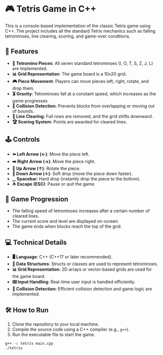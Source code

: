 # 🎮 Tetris Game in C++

This is a console-based implementation of the classic Tetris game using C++. The project includes all the standard Tetris mechanics such as falling tetrominoes, line clearing, scoring, and game-over conditions.

## 🚀 Features

- **🧩 Tetromino Pieces**: All seven standard tetrominoes (I, O, T, S, Z, J, L) are implemented.
- **📊 Grid Representation**: The game board is a 10x20 grid.
- **🎮 Piece Movement**: Players can move pieces left, right, rotate, and drop them.
- **⏳ Gravity**: Tetrominoes fall at a constant speed, which increases as the game progresses.
- **🚫 Collision Detection**: Prevents blocks from overlapping or moving out of bounds.
- **🧹 Line Clearing**: Full rows are removed, and the grid shifts downward.
- **🏆 Scoring System**: Points are awarded for cleared lines.

## 🕹️ Controls

- **⬅️ Left Arrow (←)**: Move the piece left.
- **➡️ Right Arrow (→)**: Move the piece right.
- **🔼 Up Arrow (↑)**: Rotate the piece.
- **🔽 Down Arrow (↓)**: Soft drop (move the piece down faster).
- **␣ Spacebar**: Hard drop (instantly drop the piece to the bottom).
- **⏏️ Escape (ESC)**: Pause or quit the game.

## 🎲 Game Progression

- The falling speed of tetrominoes increases after a certain number of cleared lines.
- The current score and level are displayed on-screen.
- The game ends when blocks reach the top of the grid.

## 💻 Technical Details

- **🖥️ Language**: C++ (C++17 or later recommended).
- **📂 Data Structures**: Structs or classes are used to represent tetrominoes.
- **📊 Grid Representation**: 2D arrays or vector-based grids are used for the game board.
- **⌨️ Input Handling**: Real-time user input is handled efficiently.
- **🚫 Collision Detection**: Efficient collision detection and game logic are implemented.

## 🛠️ How to Run

1. Clone the repository to your local machine.
2. Compile the source code using a C++ compiler (e.g., `g++`).
3. Run the executable file to start the game.

```bash
g++ -o tetris main.cpp
./tetris
